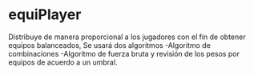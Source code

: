 # equiPlayer
Distribuye de manera proporcional a los jugadores con el fin de obtener equipos balanceados,
Se usará dos algoritmos
-Algoritmo de combinaciones
-Algoritmo de fuerza bruta y revisión de los pesos por equipos de acuerdo a un umbral.
